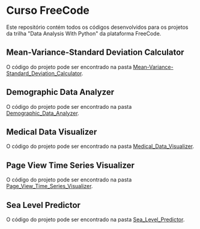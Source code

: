 # Curso FreeCode
Este repositório contém todos os códigos desenvolvidos para os projetos da trilha "Data Analysis With Python" da plataforma FreeCode.

## Mean-Variance-Standard Deviation Calculator

O código do projeto pode ser encontrado na pasta [Mean-Variance-Standard_Deviation_Calculator](./Mean-Variance-Standard_Deviation_Calculator/).

## Demographic Data Analyzer

O código do projeto pode ser encontrado na pasta [Demographic_Data_Analyzer](./Demographic_Data_Analyzer/).

## Medical Data Visualizer

O código do projeto pode ser encontrado na pasta [Medical_Data_Visualizer](./Medical_Data_Visualizer/).

## Page View Time Series Visualizer

O código do projeto pode ser encontrado na pasta [Page_View_Time_Series_Visualizer](./Page_View_Time_Series_Visualizer/).

## Sea Level Predictor

O código do projeto pode ser encontrado na pasta [Sea_Level_Predictor](./Sea_Level_Predictor/).